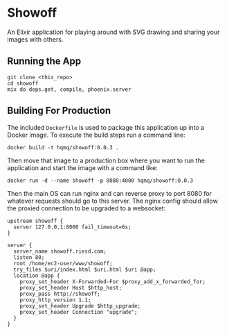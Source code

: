 # Showoff

An Elixir application for playing around with SVG drawing and sharing your images with others.

## Running the App

```
git clone <this_repo>
cd showoff
mix do deps.get, compile, phoenix.server
```

## Building For Production

The included `Dockerfile` is used to package this application up into a Docker image. To execute the build steps run a command line:

```
docker build -t hqmq/showoff:0.0.3 .
```

Then move that image to a production box where you want to run the application and start the image with a command like:

```
docker run -d --name showoff -p 8080:4000 hqmq/showoff:0.0.3
```

Then the main OS can run nginx and can reverse proxy to port 8080 for whatever requests should go to this server. The nginx config should allow the proxied connection to be upgraded to a websocket:

```
upstream showoff {
  server 127.0.0.1:8000 fail_timeout=6s;
}

server {
  server_name showoff.riesd.com;
  listen 80;
  root /home/ec2-user/www/showoff;
  try_files $uri/index.html $uri.html $uri @app;
  location @app {
    proxy_set_header X-Forwarded-For $proxy_add_x_forwarded_for;
    proxy_set_header Host $http_host;
    proxy_pass http://showoff;
    proxy_http_version 1.1;
    proxy_set_header Upgrade $http_upgrade;
    proxy_set_header Connection "upgrade";
  }
}
```
